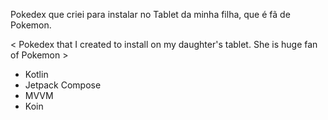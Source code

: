Pokedex que criei para instalar no Tablet da minha filha, que é fã de Pokemon.

< Pokedex that I created to install on my daughter's tablet. She is huge fan of Pokemon >

- Kotlin
- Jetpack Compose
- MVVM
- Koin
